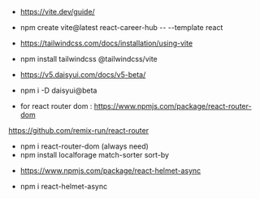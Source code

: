 - https://vite.dev/guide/

* npm create vite@latest react-career-hub -- --template react

- https://tailwindcss.com/docs/installation/using-vite

* npm install tailwindcss @tailwindcss/vite

- https://v5.daisyui.com/docs/v5-beta/

* npm i -D daisyui@beta

- for react router dom : https://www.npmjs.com/package/react-router-dom

https://github.com/remix-run/react-router

- npm i react-router-dom (always need)
- npm install localforage match-sorter sort-by

* https://www.npmjs.com/package/react-helmet-async

- npm i react-helmet-async
